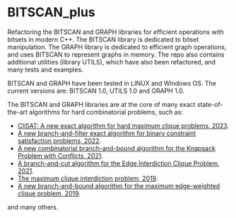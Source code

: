 # BITSCAN_plus
Refactoring the BITSCAN and GRAPH libraries for efficient operations with bitsets in modern C++.
The BITSCAN library is dedicated to bitset manipulation. The GRAPH library is dedicated to efficient graph operations, and uses BITSCAN to represent graphs in memory.  The repo also contains additional utilities (library UTILS), which have also been refactored, and many tests and examples.

BITSCAN and GRAPH have been tested in LINUX and Windows OS.  The current versions are: BITSCAN 1.0, UTILS 1.0 and GRAPH 1.0.

The BITSCAN and GRAPH libraries are at the core of many exact state-of-the-art algorithms for hard combinatorial problems, such as:
- [CliSAT: A new exact algorithm for hard maximum clique problems, 2023](https://www.sciencedirect.com/science/article/pii/S0377221722008165).
- [A new branch-and-filter exact algorithm for binary constraint satisfaction problems, 2022](https://www.sciencedirect.com/science/article/pii/S0377221722008165).
- [A new combinatorial branch-and-bound algorithm for the Knapsack Problem with Conflicts, 2021](https://www.sciencedirect.com/science/article/pii/S0377221720306342).
- [A branch-and-cut algorithm for the Edge Interdiction Clique Problem, 2021](https://www.sciencedirect.com/science/article/pii/S0377221721000606).
- [The maximum clique interdiction problem, 2019](https://www.sciencedirect.com/science/article/pii/S0377221719301572).
- [A new branch-and-bound algorithm for the maximum edge-weighted clique problem, 2019](https://www.sciencedirect.com/science/article/pii/S0377221719303054).

and many others. 


